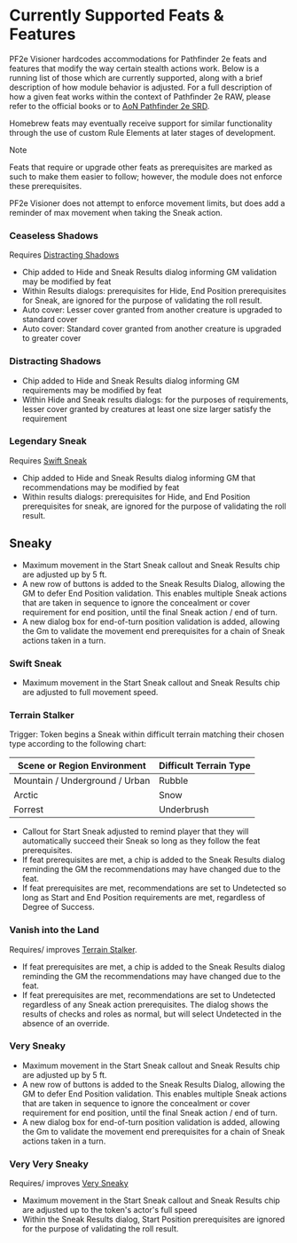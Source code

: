 # Currently Supported Feats & Features
PF2e Visioner hardcodes accommodations for Pathfinder 2e feats and features that modify the way certain stealth actions work. Below is a running list of those which are currently supported, along with a brief description of how module behavior is adjusted. For a full description of how a given feat works within the context of Pathfinder 2e RAW, please refer to the official books or to [AoN Pathfinder 2e SRD](https://2e.aonprd.com/Feats.aspx).

Homebrew feats may eventually receive support for similar functionality through the use of custom Rule Elements at later stages of development.


> [!NOTE]
> Feats that require or upgrade other feats as prerequisites are marked as such to make them easier to follow; however, the module does not enforce these prerequisites.
>
> PF2e Visioner does not attempt to enforce movement limits, but does add a reminder of max movement when taking the Sneak action.

### Ceaseless Shadows
Requires [Distracting Shadows](#distracting-shadows)
- Chip added to Hide and Sneak Results dialog informing GM validation may be modified by feat
- Within Results dialogs: prerequisites for Hide, End Position prerequisites for Sneak, are ignored for the purpose of validating the roll result.
- Auto cover: Lesser cover granted from another creature is upgraded to standard cover
- Auto cover: Standard cover granted from another creature is upgraded to greater cover

### Distracting Shadows
- Chip added to Hide and Sneak Results dialog informing GM requirements may be modified by feat
- Within Hide and Sneak results dialogs: for the purposes of requirements, lesser cover granted by creatures at least one size larger satisfy the requirement

### Legendary Sneak
Requires [Swift Sneak](#swift-sneak)
- Chip added to Hide and Sneak Results dialog informing GM that recommendations may be modified by feat
- Within results dialogs: prerequisites for Hide, and End Position prerequisites for sneak, are ignored for the purpose of validating the roll result.

## Sneaky
- Maximum movement in the Start Sneak callout and Sneak Results chip are adjusted up by 5 ft.
- A new row of buttons is added to the Sneak Results Dialog, allowing the GM to defer End Position validation. This enables multiple Sneak actions that are taken in sequence to ignore the concealment or cover requirement for end position, until the final Sneak action / end of turn.
- A new dialog box for end-of-turn position validation is added, allowing the Gm to validate the movement end prerequisites for a chain of Sneak actions taken in a turn.

### Swift Sneak
- Maximum movement in the Start Sneak callout and Sneak Results chip are adjusted to full movement speed.

### Terrain Stalker
Trigger: Token begins a Sneak within difficult terrain matching their chosen type according to the following chart:

| Scene or Region Environment    | Difficult Terrain Type|
| ------------------------------ | --------------------- |
| Mountain / Underground / Urban | Rubble                |
| Arctic                         | Snow                  |
| Forrest                        | Underbrush            |

- Callout for Start Sneak adjusted to remind player that they will automatically succeed their Sneak so long as they follow the feat prerequisites.
- If feat prerequisites are met, a chip is added to the Sneak Results dialog reminding the GM the recommendations may have changed due to the feat.
- If feat prerequisites are met, recommendations are set to Undetected so long as Start and End Position requirements are met, regardless of Degree of Success.

### Vanish into the Land
Requires/ improves [Terrain Stalker](#terrain-stalker). 
- If feat prerequisites are met, a chip is added to the Sneak Results dialog reminding the GM the recommendations may have changed due to the feat.
- If feat prerequisites are met, recommendations are set to Undetected regardless of any Sneak action prerequisites. The dialog shows the results of checks and roles as normal, but will select Undetected in the absence of an override.

### Very Sneaky
- Maximum movement in the Start Sneak callout and Sneak Results chip are adjusted up by 5 ft.
- A new row of buttons is added to the Sneak Results Dialog, allowing the GM to defer End Position validation. This enables multiple Sneak actions that are taken in sequence to ignore the concealment or cover requirement for end position, until the final Sneak action / end of turn.
- A new dialog box for end-of-turn position validation is added, allowing the Gm to validate the movement end prerequisites for a chain of Sneak actions taken in a turn.

### Very Very Sneaky
Requires/ improves [Very Sneaky](#very-sneaky)
- Maximum movement in the Start Sneak callout and Sneak Results chip are adjusted up to the token's actor's full speed
- Within the Sneak Results dialog, Start Position prerequisites are ignored for the purpose of validating the roll result.